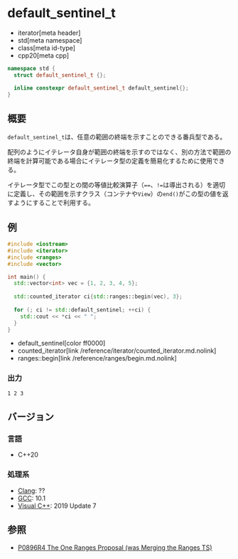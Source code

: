 # default_sentinel_t
* iterator[meta header]
* std[meta namespace]
* class[meta id-type]
* cpp20[meta cpp]

```cpp
namespace std {
  struct default_sentinel_t {};

  inline constexpr default_sentinel_t default_sentinel{};
}
```

## 概要

`default_sentinel_t`は、任意の範囲の終端を示すことのできる番兵型である。

配列のようにイテレータ自身が範囲の終端を示すのではなく、別の方法で範囲の終端を計算可能である場合にイテレータ型の定義を簡易化するために使用できる。

イテレータ型でこの型との間の等値比較演算子（`==`、`!=`は導出される）を適切に定義し、その範囲を示すクラス（コンテナや`View`）の`end()`がこの型の値を返すようにすることで利用する。

## 例
```cpp example
#include <iostream>
#include <iterator>
#include <ranges>
#include <vector>

int main() {
  std::vector<int> vec = {1, 2, 3, 4, 5};
  
  std::counted_iterator ci{std::ranges::begin(vec), 3};
  
  for (; ci != std::default_sentinel; ++ci) {
    std::cout << *ci << " ";
  }
}
```
* default_sentinel[color ff0000]
* counted_iterator[link /reference/iterator/counted_iterator.md.nolink]
* ranges::begin[link /reference/ranges/begin.md.nolink]

### 出力
```
1 2 3
```

## バージョン
### 言語
- C++20

### 処理系
- [Clang](/implementation.md#clang): ??
- [GCC](/implementation.md#gcc): 10.1
- [Visual C++](/implementation.md#visual_cpp): 2019 Update 7

## 参照
- [P0896R4 The One Ranges Proposal (was Merging the Ranges TS)](http://www.open-std.org/jtc1/sc22/wg21/docs/papers/2018/p0896r4.pdf)
